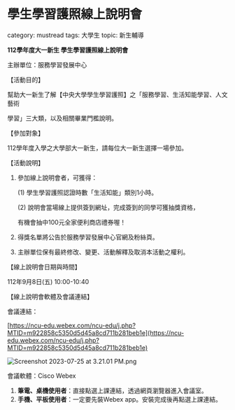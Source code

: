 # 學生學習護照線上說明會

category: mustread
tags: 大學生
topic: 新生輔導

**112學年度大一新生 學生學習護照線上說明會**

主辦單位：服務學習發展中心

【活動目的】

幫助大一新生了解【中央大學學生學習護照】之「服務學習、生活知能學習、人文藝術

學習」三大類，以及相關畢業門檻說明。

【參加對象】

112學年度入學之大學部大一新生，請每位大一新生選擇一場參加。

【活動說明】

1. 參加線上說明會者，可獲得：
    
    (1) 學生學習護照認證時數「生活知能」類別1小時。
    
    (2) 說明會當場線上提供簽到網址，完成簽到的同學可獲抽獎資格，
    
    有機會抽中100元全家便利商店禮券喔！
    
2. 得獎名單將公告於服務學習發展中心官網及粉絲頁。
3. 主辦單位保有最終修改、變更、活動解釋及取消本活動之權利。

【線上說明會日期與時間】

112年9月8日(五) 10:00-10:40

【線上說明會軟體及會議連結】

會議連結：

[https://ncu-edu.webex.com/ncu-edu/j.php?MTID=m922858c5350d5d45a8cd711b281beb1e](https://ncu-edu.webex.com/ncu-edu/j.php?MTID=m922858c5350d5d45a8cd711b281beb1e)

![Screenshot 2023-07-25 at 3.21.01 PM.png](Screenshot_2023-07-25_at_3.21.01_PM.png)

會議軟體：Cisco Webex

1. **筆電、桌機使用者**：直接點選上課連結，透過網頁瀏覽器進入會議室。
2. **手機、平板使用者**：一定要先裝Webex app。安裝完成後再點選上課連結。